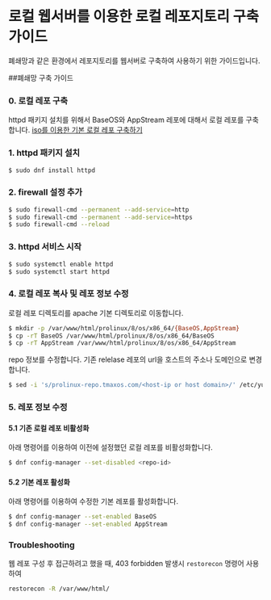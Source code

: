 # 로컬 웹서버를 이용한 로컬 레포지토리 구축 가이드
폐쇄망과 같은 환경에서 레포지토리를 웹서버로 구축하여 사용하기 위한 가이드입니다.

##폐쇄망 구축 가이드
### 0. 로컬 레포 구축
httpd 패키지 설치를 위해서 BaseOS와 AppStream 레포에 대해서 로컬 레포를 구축합니다.
[iso를 이용한 기본 로컬 레포 구축하기](compose_local_iso.md)


### 1. httpd 패키지 설치
```bash
$ sudo dnf install httpd
```


### 2. firewall 설정 추가
```bash
$ sudo firewall-cmd --permanent --add-service=http
$ sudo firewall-cmd --permanent --add-service=https
$ sudo firewall-cmd --reload
```


### 3. httpd 서비스 시작
```bash
$ sudo systemctl enable httpd
$ sudo systemctl start httpd
```


### 4. 로컬 레포 복사 및 레포 정보 수정
로컬 레포 디렉토리를 apache 기본 디렉토리로 이동합니다.
```bash
$ mkdir -p /var/www/html/prolinux/8/os/x86_64/{BaseOS,AppStream}
$ cp -rT BaseOS /var/www/html/prolinux/8/os/x86_64/BaseOS
$ cp -rT AppStream /var/www/html/prolinux/8/os/x86_64/AppStream
```


repo 정보를 수정합니다. 기존 relelase 레포의 url을 호스트의 주소나 도메인으로 변경합니다.
```bash
$ sed -i 's/prolinux-repo.tmaxos.com/<host-ip or host domain>/' /etc/yum.repos.d/ProLinux.repo
```


### 5. 레포 정보 수정
#### 5.1 기존 로컬 레포 비활성화
아래 명령어를 이용하여 이전에 설정했던 로컬 레포를 비활성화합니다.
```bash
$ dnf config-manager --set-disabled <repo-id>
```


#### 5.2 기본 레포 활성화
아래 명령어를 이용하여 수정한 기본 레포를 활성화합니다.
```bash
$ dnf config-manager --set-enabled BaseOS
$ dnf config-manager --set-enabled AppStream
```


### Troubleshooting
웹 레포 구성 후 접근하려고 했을 때, 403 forbidden 발생시
`restorecon` 명령어 사용하여 
```bash
restorecon -R /var/www/html/
```
